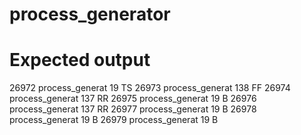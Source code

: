 # process_generator



# Expected output
26972 process_generat  19 TS
26973 process_generat 138 FF
26974 process_generat 137 RR
26975 process_generat  19 B
26976 process_generat 137 RR
26977 process_generat  19 B
26978 process_generat  19 B
26979 process_generat  19 B


